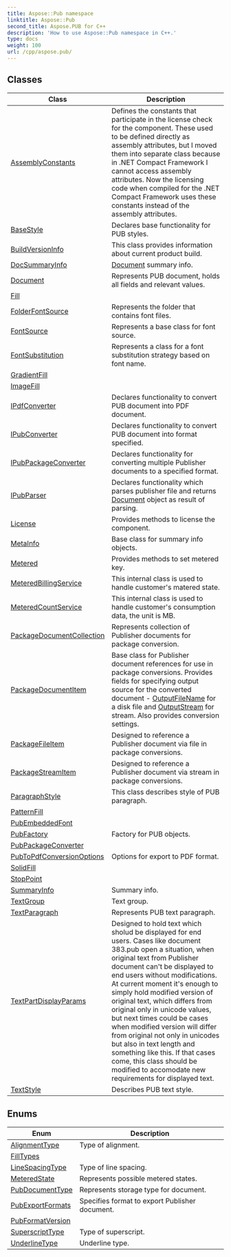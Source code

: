 ```yaml
---
title: Aspose::Pub namespace
linktitle: Aspose::Pub
second_title: Aspose.PUB for C++
description: 'How to use Aspose::Pub namespace in C++.'
type: docs
weight: 100
url: /cpp/aspose.pub/
---
```




## Classes

| Class | Description |
| --- | --- |
| [AssemblyConstants](./assemblyconstants/) | Defines the constants that participate in the license check for the component. These used to be defined directly as assembly attributes, but I moved them into separate class because in .NET Compact Framework I cannot access assembly attributes. Now the licensing code when compiled for the .NET Compact Framework uses these constants instead of the assembly attributes. |
| [BaseStyle](./basestyle/) | Declares base functionality for PUB styles. |
| [BuildVersionInfo](./buildversioninfo/) | This class provides information about current product build. |
| [DocSummaryInfo](./docsummaryinfo/) | [Document](./document/) summary info. |
| [Document](./document/) | Represents PUB document, holds all fields and relevant values. |
| [Fill](./fill/) |  |
| [FolderFontSource](./folderfontsource/) | Represents the folder that contains font files. |
| [FontSource](./fontsource/) | Represents a base class for font source. |
| [FontSubstitution](./fontsubstitution/) | Represents a class for a font substitution strategy based on font name. |
| [GradientFill](./gradientfill/) |  |
| [ImageFill](./imagefill/) |  |
| [IPdfConverter](./ipdfconverter/) | Declares functionality to convert PUB document into PDF document. |
| [IPubConverter](./ipubconverter/) | Declares functionality to convert PUB document into format specified. |
| [IPubPackageConverter](./ipubpackageconverter/) | Declares functionality for converting multiple Publisher documents to a specified format. |
| [IPubParser](./ipubparser/) | Declares functionality which parses publisher file and returns [Document](./document/) object as result of parsing. |
| [License](./license/) | Provides methods to license the component. |
| [MetaInfo](./metainfo/) | Base class for summary info objects. |
| [Metered](./metered/) | Provides methods to set metered key. |
| [MeteredBillingService](./meteredbillingservice/) | This internal class is used to handle customer's matered state. |
| [MeteredCountService](./meteredcountservice/) | This internal class is used to handle customer's consumption data, the unit is MB. |
| [PackageDocumentCollection](./packagedocumentcollection/) | Represents collection of Publisher documents for package conversion. |
| [PackageDocumentItem](./packagedocumentitem/) | Base class for Publisher document references for use in package conversions. Provides fields for specifying output source for the converted document - [OutputFileName](../) for a disk file and [OutputStream](../) for stream. Also provides conversion settings. |
| [PackageFileItem](./packagefileitem/) | Designed to reference a Publisher document via file in package conversions. |
| [PackageStreamItem](./packagestreamitem/) | Designed to reference a Publisher document via stream in package conversions. |
| [ParagraphStyle](./paragraphstyle/) | This class describes style of PUB paragraph. |
| [PatternFill](./patternfill/) |  |
| [PubEmbeddedFont](./pubembeddedfont/) |  |
| [PubFactory](./pubfactory/) | Factory for PUB objects. |
| [PubPackageConverter](./pubpackageconverter/) |  |
| [PubToPdfConversionOptions](./pubtopdfconversionoptions/) | Options for export to PDF format. |
| [SolidFill](./solidfill/) |  |
| [StopPoint](./stoppoint/) |  |
| [SummaryInfo](./summaryinfo/) | Summary info. |
| [TextGroup](./textgroup/) | Text group. |
| [TextParagraph](./textparagraph/) | Represents PUB text paragraph. |
| [TextPartDisplayParams](./textpartdisplayparams/) | Designed to hold text which sholud be displayed for end users. Cases like document 383.pub open a situation, when original text from Publisher document can't be displayed to end users without modifications. At current moment it's enough to simply hold modified version of original text, which differs from original only in unicode values, but next times could be cases when modified version will differ from original not only in unicodes but also in text length and something like this. If that cases come, this class should be modified to accomodate new requirements for displayed text. |
| [TextStyle](./textstyle/) | Describes PUB text style. |
## Enums

| Enum | Description |
| --- | --- |
| [AlignmentType](./alignmenttype/) | Type of alignment. |
| [FillTypes](./filltypes/) |  |
| [LineSpacingType](./linespacingtype/) | Type of line spacing. |
| [MeteredState](./meteredstate/) | Represents possible metered states. |
| [PubDocumentType](./pubdocumenttype/) | Represents storage type for document. |
| [PubExportFormats](./pubexportformats/) | Specifies format to export Publisher document. |
| [PubFormatVersion](./pubformatversion/) |  |
| [SuperscriptType](./superscripttype/) | Type of superscript. |
| [UnderlineType](./underlinetype/) | Underline type. |
